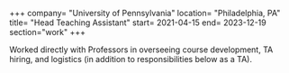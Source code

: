 +++
company= "University of Pennsylvania"
location= "Philadelphia, PA"
title= "Head Teaching Assistant"
start= 2021-04-15
end= 2023-12-19
section="work"
+++

Worked directly with Professors in overseeing course development, TA hiring, and logistics (in addition to responsibilities below as a TA).